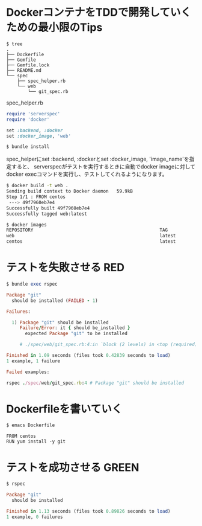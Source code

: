 # DockerコンテナをTDDで開発していくための最小限のTips

```
$ tree
.
├── Dockerfile
├── Gemfile
├── Gemfile.lock
├── README.md
└── spec
    ├── spec_helper.rb
    └── web
        └── git_spec.rb
```

spec_helper.rb

```ruby
require 'serverspec'
require 'docker'

set :backend, :docker
set :docker_image, 'web'
```

```bash
$ bundle install
```

spec_helperにset :backend, :dockerとset :docker_image, 'image_name'を指定すると、 serverspecがテストを実行するときに自動でdocker imageに対してdocker execコマンドを実行し、テストしてくれるようになります。


```bash
$ docker build -t web .
Sending build context to Docker daemon   59.9kB
Step 1/1 : FROM centos
 ---> 49f7960eb7e4
Successfully built 49f7960eb7e4
Successfully tagged web:latest

$ docker images
REPOSITORY                                               TAG                 IMAGE ID            CREATED             SIZE
web                                                      latest              49f7960eb7e4        5 weeks ago         200MB
centos                                                   latest              49f7960eb7e4        5 weeks ago         200MB
```

# テストを失敗させる RED


```ruby
$ bundle exec rspec

Package "git"
  should be installed (FAILED - 1)

Failures:

  1) Package "git" should be installed
     Failure/Error: it { should be_installed }
       expected Package "git" to be installed

     # ./spec/web/git_spec.rb:4:in `block (2 levels) in <top (required)>'

Finished in 1.09 seconds (files took 0.42839 seconds to load)
1 example, 1 failure

Failed examples:

rspec ./spec/web/git_spec.rb:4 # Package "git" should be installed
```

# Dockerfileを書いていく

```bash
$ emacs Dockerfile
```


```
FROM centos
RUN yum install -y git
```

# テストを成功させる GREEN

```ruby
$ rspec

Package "git"
  should be installed

Finished in 1.13 seconds (files took 0.89826 seconds to load)
1 example, 0 failures
```
